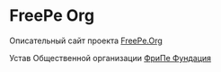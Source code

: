 # FreePe Org

Описательный сайт проекта [FreePe.Org](https://drive.google.com/drive/folders/0B9mbBuJnN6tcRjBVdWVSY1NPMlE)

Устав Общественной организации [ФриПе Фундация](https://goo.gl/IMNJ75)